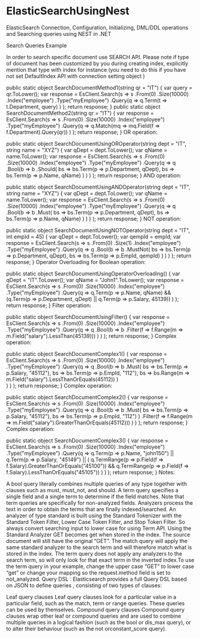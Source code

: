 # ElasticSearchUsingNest
ElasticSearch Connection, Configuration, Initializing, DML/DDL operations and Searching queries using NEST in .NET

Search Queries Example

In order to search specific document use SEARCH API. Please note if type of document has been customized by you during creating index, explicitly mention that type with index for instance (you need to do this if you have not set DefaultIndex API with connection setting object )

public static object SearchDocumentMethod1(string qr = "IT")
{
    var query = qr.ToLower();
    var response = EsClient.Search<Employee>(s => s
                    .From(0)
                    .Size(10000)
                    .Index("employee")
                    .Type("myEmployee")
                    .Query(q =>
                            q.Term(t => t.Department, query)
                            )
                    );
    return response;
}
public static object SearchDocumentMethod2(string qr = "IT")
{
    var response = EsClient.Search<Employee>(s => s
                    .From(0)
                    .Size(10000)
                    .Index("employee")
                    .Type("myEmployee")
                    .Query(q =>
                            q.Match(mq => mq.Field(f => f.Department).Query(qr))
                           )
                    );
    return response;
}
OR operation:

public static object SearchDocumentUsingOROperator(string dept = "IT", string name = "XYZ")
{
    var qDept = dept.ToLower();
    var qName = name.ToLower();
    var response = EsClient.Search<Employee>(s => s
                    .From(0)
                    .Size(10000)
                    .Index("employee")
                    .Type("myEmployee")
                    .Query(q => q
                            .Bool(b => b
                                .Should(
                                    bs => bs.Term(p => p.Department, qDept),
                                    bs => bs.Term(p => p.Name, qName)
                                )
                            )
                        )
                    );
    return response;
}
AND operation:

public static object SearchDocumentUsingANDOperator(string dept = "IT", string name = "XYZ")
{
    var qDept = dept.ToLower();
    var qName = name.ToLower();
    var response = EsClient.Search<Employee>(s => s
                    .From(0)
                    .Size(10000)
                    .Index("employee")
                    .Type("myEmployee")
                    .Query(q => q
                            .Bool(b => b
                                .Must(
                                    bs => bs.Term(p => p.Department, qDept),
                                    bs => bs.Term(p => p.Name, qName)
                                )
                            )
                        )
                    );
    return response;
}
NOT operation:

public static object SearchDocumentUsingNOTOperator(string dept = "IT", int empId = 45)
{
    var qDept = dept.ToLower();
    var qempId = empId;
    var response = EsClient.Search<Employee>(s => s
                    .From(0)
                    .Size(1)
                    .Index("employee")
                    .Type("myEmployee")
                    .Query(q => q
                            .Bool(b => b
                                .MustNot(
                                    bs => bs.Term(p => p.Department, qDept),
                                    bs => bs.Term(p => p.EmpId, qempId)
                                )
                            )
                        )
                    );
    return response;
}
Operator Overloading for Boolean operation:

public static object SearchDocumentUsingOperatorOverloading()
{
    var qDept = "IT".ToLower();
    var qName = "John1".ToLower();
    var response = EsClient.Search<Employee>(s => s
                    .From(0)
                    .Size(10000)
                    .Index("employee")
                    .Type("myEmployee")
                    .Query(q => 
                            q.Term(p => p.Name, qName) && 
                            (q.Term(p => p.Department, qDept) ||
                            q.Term(p => p.Salary, 45139)) 
                        )
                    );
    return response;
}
Filter operation:

public static object SearchDocumentUsingFilter()
{
    var response = EsClient.Search<Employee>(s => s
                    .From(0)
                    .Size(10000)
                    .Index("employee")
                    .Type("myEmployee")
                    .Query(q => q
                        .Bool(b => b
                            .Filter(f => f.Range(m => m.Field("salary").LessThan(45139)))
                            )
                        )
                    );
    return response;
}
Complex operation:

public static object SearchDocumentComplex1()
{
    var response = EsClient.Search<Employee>(s => s
                    .From(0)
                    .Size(10000)
                    .Index("employee")
                    .Type("myEmployee")
                    .Query(q => q
                        .Bool(b => b
                            .Must(
                                bs => bs.Term(p => p.Salary, "45112"),
                                bs => bs.Term(p => p.EmpId, "112"),
                                bs => bs.Range(m => m.Field("salary").LessThanOrEquals(45112))
                                )   
                            )
                        )
                    );
    return response;
}
Complex operation:

public static object SearchDocumentComplex2()
{
    var response = EsClient.Search<Employee>(s => s
                    .From(0)
                    .Size(10000)
                    .Index("employee")
                    .Type("myEmployee")
                    .Query(q => q
                        .Bool(b => b
                            .Must(
                                bs => bs.Term(p => p.Salary, "45112"),
                                bs => bs.Term(p => p.EmpId, "112")
                                )
                            .Filter(f => f.Range(m => m.Field("salary").GreaterThanOrEquals(45112)))
                            )
                        )
                    );
    return response;
}
Complex operation:

public static object SearchDocumentComplex3()
{
    var response = EsClient.Search<Employee>(s => s
                    .From(0)
                    .Size(10000)
                    .Index("employee")
                    .Type("myEmployee")
                    .Query(q =>
                        q.Term(p => p.Name, "john150") ||
                        q.Term(p => p.Salary, "45149") ||
                            (
                                q.TermRange(p => p.Field(f => f.Salary).GreaterThanOrEquals("45100")) &&
                                q.TermRange(p => p.Field(f => f.Salary).LessThanOrEquals("45105"))
                            )
                        )
                    );
    return response;
}
Notes: 

A bool query literally combines multiple queries of any type together with clauses such as must, must_not, and should.
A term query specifies a single field and a single term to determine if the field matches. Note that term queries are specifically for non-analyzed fields.
Analyzers process the text in order to obtain the terms that are finally indexed/searched. An analyzer of type standard is built using the Standard Tokenizer with the Standard Token Filter, Lower Case Token Filter, and Stop Token Filter. So always convert searching input to lower case for using Term API. Using the Standard Analyzer GET becomes get when stored in the index. The source document will still have the original “GET”. The match query will apply the same standard analyzer to the search term and will therefore match what is stored in the index. The term query does not apply any analyzers to the search term, so will only look for that exact term in the inverted index.To use the term query in your example, change the upper case “GET” to lower case “get” or change your mapping so the request.method field is set to not_analyzed.
Query DSL : Elasticsearch provides a full Query DSL based on JSON to define queries , consisting of two types of clauses:

Leaf query clauses
Leaf query clauses look for a particular value in a particular field, such as the match, term or range queries. These queries can be used by themselves.
Compound query clauses
Compound query clauses wrap other leaf or compound queries and are used to combine multiple queries in a logical fashion (such as the bool or dis_max query), or to alter their behaviour (such as the not orconstant_score query).
